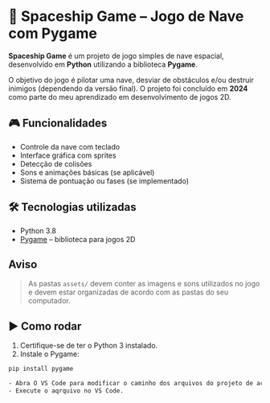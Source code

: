 # 🚀 Spaceship Game – Jogo de Nave com Pygame

**Spaceship Game** é um projeto de jogo simples de nave espacial, desenvolvido em **Python** utilizando a biblioteca **Pygame**.

O objetivo do jogo é pilotar uma nave, desviar de obstáculos e/ou destruir inimigos (dependendo da versão final). O projeto foi concluído em **2024** como parte do meu aprendizado em desenvolvimento de jogos 2D.

## 🎮 Funcionalidades

- Controle da nave com teclado
- Interface gráfica com sprites
- Detecção de colisões
- Sons e animações básicas (se aplicável)
- Sistema de pontuação ou fases (se implementado)

## 🛠️ Tecnologias utilizadas

- Python 3.8
- [Pygame](https://www.pygame.org/news) – biblioteca para jogos 2D

## Aviso
> As pastas `assets/` devem conter as imagens e sons utilizados no jogo e devem estar organizadas de acordo com as pastas do seu computador.

## ▶️ Como rodar

1. Certifique-se de ter o Python 3 instalado.
2. Instale o Pygame:

```bash
pip install pygame

- Abra O VS Code para modificar o caminho dos arquivos do projeto de acordo com a organização das pastas em se PC;
- Execute o aqrquivo no VS Code.
